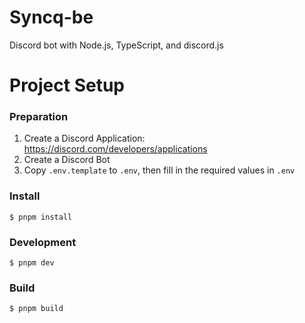 # Syncq-be

Discord bot with Node.js, TypeScript, and discord.js

# Project Setup

### Preparation
1. Create a Discord Application: https://discord.com/developers/applications
2. Create a Discord Bot
3. Copy `.env.template` to `.env`, then fill in the required values in `.env`

### Install
```terminal
$ pnpm install
```
### Development
```terminal
$ pnpm dev
```
### Build
```terminal
$ pnpm build
```